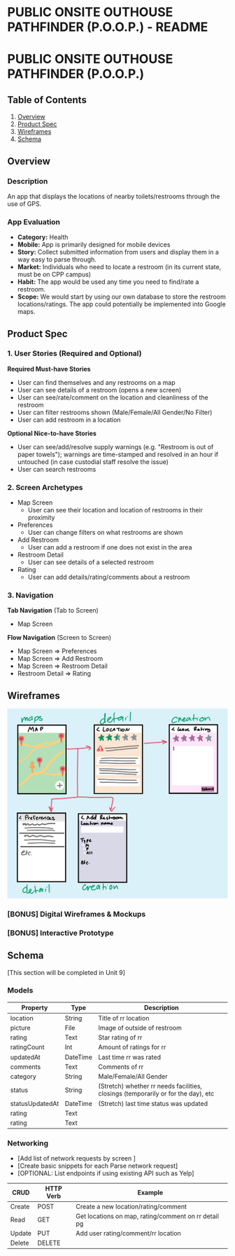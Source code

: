 PUBLIC ONSITE OUTHOUSE PATHFINDER (P.O.O.P.) - README
===
 
# PUBLIC ONSITE OUTHOUSE PATHFINDER (P.O.O.P.)

## Table of Contents
1. [Overview](#Overview)
1. [Product Spec](#Product-Spec)
1. [Wireframes](#Wireframes)
2. [Schema](#Schema)

## Overview
### Description
An app that displays the locations of nearby toilets/restrooms through the use of GPS.

### App Evaluation
- **Category:** Health
- **Mobile:** App is primarily designed for mobile devices
- **Story:** Collect submitted information from users and display them in a way easy to parse through.
- **Market:** Individuals who need to locate a restroom (in its current state, must be on CPP campus)
- **Habit:** The app would be used any time you need to find/rate a restroom.
- **Scope:** We would start by using our own database to store the restroom locations/ratings. The app could potentially be implemented into Google maps.

## Product Spec

### 1. User Stories (Required and Optional)

**Required Must-have Stories**

* User can find themselves and any restrooms on a map
* User can see details of a restroom (opens a new screen)
* User can see/rate/comment on the location and cleanliness of the restroom
* User can filter restrooms shown (Male/Female/All Gender/No Filter)
* User can add restroom in a location

**Optional Nice-to-have Stories**

* User can see/add/resolve supply warnings (e.g. "Restroom is out of paper towels"); warnings are time-stamped and resolved in an hour if untouched (in case custodial staff resolve the issue)
* User can search restrooms

### 2. Screen Archetypes

* Map Screen
   * User can see their location and location of restrooms in their proximity
* Preferences
    * User can change filters on what restrooms are shown
* Add Restroom
    * User can add a restroom if one does not exist in the area
* Restroom Detail
   * User can see details of a selected restroom
* Rating
    * User can add details/rating/comments about a restroom

### 3. Navigation

**Tab Navigation** (Tab to Screen)

* Map Screen

**Flow Navigation** (Screen to Screen)

* Map Screen
  => Preferences
* Map Screen
  => Add Restroom
* Map Screen
  => Restroom Detail
* Restroom Detail
  => Rating

## Wireframes
<img src="TP_Wireframe.jpg" width=600>

### [BONUS] Digital Wireframes & Mockups

### [BONUS] Interactive Prototype

## Schema 
[This section will be completed in Unit 9]
### Models
| **Property**   | **Type**    | **Description** |
| -------------- | ----------- | --------------- |
| location       | String      | Title of rr location|
| picture        | File        | Image of outside of restroom|
| rating         | Text        | Star rating of rr|
| ratingCount    | Int         | Amount of ratings for rr|
| updatedAt      | DateTime    | Last time rr was rated|
| comments       | Text        | Comments of rr|
| category       | String      | Male/Female/All Gender|
| status         | String      | (Stretch) whether rr needs facilities, closings (temporarily or for the day), etc|
| statusUpdatedAt| DateTime    | (Stretch) last time status was updated|
| rating   | Text        |                 |
| rating   | Text        |                 |
### Networking
- [Add list of network requests by screen ]
- [Create basic snippets for each Parse network request]
- [OPTIONAL: List endpoints if using existing API such as Yelp]

| **CRUD**  | **HTTP Verb** | **Example** |
| --------- | ------------- | ----------- |
| Create    | POST          | Create a new location/rating/comment|
| Read      | GET           | Get locations on map, rating/comment on rr detail pg|
| Update    | PUT           | Add user rating/comment/rr location|
| Delete    | DELETE        | |
